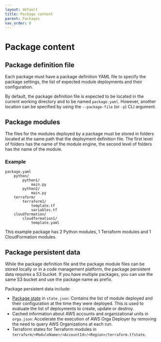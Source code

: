 ```yaml
---
layout: default
title: Package content
parent: Packages
nav_order: 0
---
```


# Package content

## Package definition file

Each package must have a package definition YAML file to specify the package settings, the list of expected module deployments and their configuration.

By default, the package definition file is expected to be located in the current working directory and to be named `package.yaml`. However, another location can be specified by using the `--package-file` (or `-p`) CLI argument.

## Package modules

The files for the modules deployed by a package must be stored in folders located at the same path that the deployment definition file. The first level of folders has the name of the module engine, the second level of folders has the name of the module.

### Example

```text
package.yaml
    python/
        python1/
            main.py
        python2/
            main.py
    terraform/
        terraform1/
            template.tf
            variables.tf
    cloudformation/
        cloudformation1/
            template.yaml
```

This example package has 2 Python modules, 1 Terraform modules and 1 CloudFormation modules.

## Package persistent data

While the package definition file and the package module files can be stored locally or in a code management platform, the package persistent data requires a S3 bucket. If you have multiple packages, you can use the same S3 bucket and use the package name as prefix.

Package persistent data include:

* [Package state](state.html) in `state.json`: Contains the list of module deployed and their configuration at the time they were deployed. This is used to evaluate the list of deployments to create, update or destroy.
* Cached information about AWS accounts and organizational units in `orga.json`: Accelerate the execution of AWS Orga Deployer by removing the need to query AWS Organizations at each run.
* Terraform states for Terraform modules in `terraform/<ModuleName>/<AccountId>/<Region>/terraform.tfstate`.
